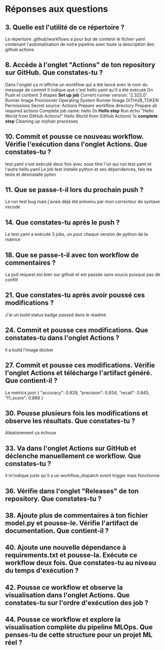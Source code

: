 # Réponses aux questions

## 3. Quelle est l'utilité de ce répertoire ? 
Le répertoire .github/workflows a pour but de contenir le fichier yaml contenant l'automatisation de notre pipeline avec toute la description des github actions

## 8. Accède à l'onglet "Actions" de ton repository sur GitHub. Que constates-tu ? 
Dans l'onglet ça m'affiche un workflow qui a été lancé avec le nom du message de commit
Il indique que c'est hello.yaml qu'il a été exécuté On Push et contient 3 étapes
**Set up job**
Current runner version: '2.325.0'
Runner Image Provisioner
Operating System
Runner Image
GITHUB_TOKEN Permissions
Secret source: Actions
Prepare workflow directory
Prepare all required actions
Complete job name: hello
0s
**Hello step**
Run echo "Hello World from GitHub Actions!"
Hello World from GitHub Actions!
1s
**complete step**
Cleaning up orphan processes

## 10. Commit et pousse ce nouveau workflow. Vérifie l'exécution dans l'onglet Actions. Que constates-tu ?
test.yaml s'est exécuté deux fois avec sous titre l'un qui run test.yaml et l'autre hello.yaml
Le job test installe python et ses dépendances, fais les tests et désinstalle pyton

## 11. Que se passe-t-il lors du prochain push ?
Le run test bug mais j'avais déjà été prévenu par mon correcteur de syntaxe vscode

## 14.  Que constates-tu après le push ? 
Le test.yaml a exécuté 3 jobs, un pour chaque version de python de la matrice

## 18. Que se passe-t-il avec ton workflow de commentaires ?
La pull request est bien sur github et est passée sans soucis puisque pas de conflit

## 21.  Que constates-tu après avoir poussé ces modifications ?
J'ai un build status badge passed dans le readme

## 24. Commit et pousse ces modifications. Que constates-tu dans l'onglet Actions ?
Il a build l'image docker

## 27. Commit et pousse ces modifications. Vérifie l'onglet Actions et télécharge l'artifact généré. Que contient-il ?
Le metrics.json
{
  "accuracy": 0.929,
  "precision": 0.934,
  "recall": 0.845,
  "f1_score": 0.889
}

## 30.  Pousse plusieurs fois les modifications et observe les résultats. Que constates-tu ?
Aléatoirement ça échoue

## 33. Va dans l'onglet Actions sur GitHub et déclenche manuellement ce workflow. Que constates-tu ?
Il m'indique juste qu'il a un workflow_dispatch event trigger mais fonctionne

## 36.  Vérifie dans l'onglet "Releases" de ton repository. Que constates-tu ?

## 38. Ajoute plus de commentaires à ton fichier model.py et pousse-le. Vérifie l'artifact de documentation. Que contient-il ?

## 40. Ajoute une nouvelle dépendance à requirements.txt et pousse-la. Exécute ce workflow deux fois. Que constates-tu au niveau du temps d'exécution ?

## 42. Pousse ce workflow et observe la visualisation dans l'onglet Actions. Que constates-tu sur l'ordre d'exécution des job ?

## 44. Pousse ce workflow et explore la visualisation complète du pipeline MLOps. Que penses-tu de cette structure pour un projet ML réel ?